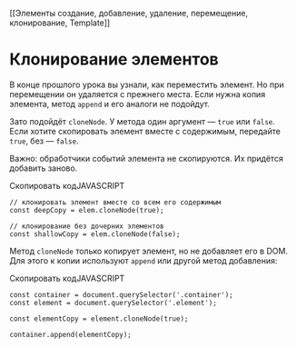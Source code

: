 [[Элементы создание, добавление, удаление, перемещение, клонирование, Template]]
# Клонирование элементов

В конце прошлого урока вы узнали, как переместить элемент. Но при перемещении он удаляется с прежнего места. Если нужна копия элемента, метод `append` и его аналоги не подойдут.

Зато подойдёт `cloneNode`. У метода один аргумент — `true` или `false`. Если хотите скопировать элемент вместе с содержимым, передайте `true`, без — `false`.

Важно: обработчики событий элемента не скопируются. Их придётся добавить заново.

Скопировать кодJAVASCRIPT

```
// клонировать элемент вместе со всем его содержимым
const deepCopy = elem.cloneNode(true);

// клонирование без дочерних элементов
const shallowCopy = elem.cloneNode(false); 
```

Метод `cloneNode` только копирует элемент, но не добавляет его в DOM. Для этого к копии используют `append` или другой метод добавления:

Скопировать кодJAVASCRIPT

```
const container = document.querySelector('.container');
const element = document.querySelector('.element');

const elementCopy = element.cloneNode(true);

container.append(elementCopy); 
```